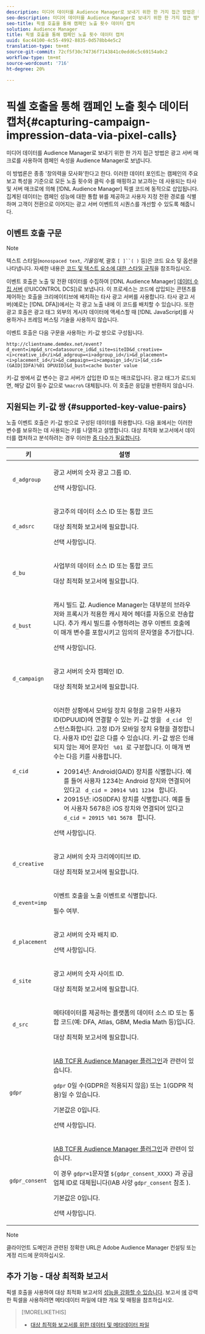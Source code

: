 ```yaml
---
description: 미디어 데이터를 Audience Manager로 보내기 위한 한 가지 접근 방법은 광고 서버 매크로를 사용하여 캠페인 속성을 Audience Manager로 보냅니다.
seo-description: 미디어 데이터를 Audience Manager로 보내기 위한 한 가지 접근 방법은 광고 서버 매크로를 사용하여 캠페인 속성을 Audience Manager로 보냅니다.
seo-title: 픽셀 호출을 통해 캠페인 노출 횟수 데이터 캡처
solution: Audience Manager
title: 픽셀 호출을 통해 캠페인 노출 횟수 데이터 캡처
uuid: 6ac44100-4c55-4992-8835-0d578bb4e5c2
translation-type: tm+mt
source-git-commit: 72cf5f30c74736f7143841c0edd6c5c69154a0c2
workflow-type: tm+mt
source-wordcount: '716'
ht-degree: 20%

---
```



# 픽셀 호출을 통해 캠페인 노출 횟수 데이터 캡처{#capturing-campaign-impression-data-via-pixel-calls}

미디어 데이터를 Audience Manager로 보내기 위한 한 가지 접근 방법은 광고 서버 매크로를 사용하여 캠페인 속성을 Audience Manager로 보냅니다.

이 방법론은 종종 &#39;창의력을 모사화&#39;한다고 한다. 이러한 데이터 포인트는 캠페인의 주요 보고 특성을 기준으로 모든 노출 횟수와 클릭 수를 매핑하고 보고하는 데 사용되는 타사 및 서버 매크로에 의해 [!DNL Audience Manager] 픽셀 코드에 동적으로 삽입됩니다. 집계된 데이터는 캠페인 성능에 대한 통합 뷰를 제공하고 사용자 지정 전환 경로를 식별하며 고객이 전환으로 이어지는 광고 서버 이벤트의 시퀀스를 개선할 수 있도록 해줍니다.

## 이벤트 호출 구문

>[!NOTE]
>
>텍스트 스타일(`monospaced text`, *기울임체*, 괄호 `[ ]``( )` 등)은 코드 요소 및 옵션을 나타냅니다. 자세한 내용은 [코드 및 텍스트 요소에 대한 스타일 규칙](../../reference/code-style-elements.md)을 참조하십시오.

이벤트 호출은 노출 및 전환 데이터를 수집하여 [!DNL Audience Manager] [데이터 수집 서버](/help/using/reference/system-components/components-data-collection.md) ([!UICONTROL DCS])로 보냅니다. 이 프로세스는 코드에 삽입되는 콘텐츠를 제어하는 호출을 크리에이티브에 배치하는 타사 광고 서버를 사용합니다. 타사 광고 서버(예로는 [!DNL DFA])에서는 각 광고 노출 내에 이 코드를 배치할 수 있습니다. 또한 광고 호출은 광고 태그 외부의 게시자 데이터에 액세스할 때 [!DNL JavaScript]를 사용하거나 프레임 버스팅 기술을 사용하지 않습니다.

이벤트 호출은 다음 구문을 사용하는 키-값 쌍으로 구성됩니다.

```
http://clientname.demdex.net/event?d_event=imp&d_src=datasource_id&d_site=siteID&d_creative=<i>creative_id</i>&d_adgroup=<i>adgroup_id</i>&d_placement=<i>placement_id</i>&d_campaign=<i>campaign_id</i>[&d_cid=(GAID|IDFA)%01 DPUUID]&d_bust=cache buster value
```

키-값 쌍에서 값 변수는 광고 서버가 삽입한 ID 또는 매크로입니다. 광고 태그가 로드되면, 해당 값이 필수 값으로 `%macro%` 대체됩니다. 이 호출은 응답을 반환하지 않습니다.

## 지원되는 키-값 쌍 {#supported-key-value-pairs}

노출 이벤트 호출은 키-값 쌍으로 구성된 데이터를 허용합니다. 다음 표에서는 이러한 변수를 보유하는 데 사용되는 키를 나열하고 설명합니다. 대상 최적화 보고서에서 데이터를 캡처하고 분석하려는 경우 이러한 [중 다수가 필요합니다](../../reporting/audience-optimization-reports/audience-optimization-reports.md).

<table id="table_F068C4D49F7D4775924D3CA712BF15BA"> 
 <thead> 
  <tr> 
   <th colname="col1" class="entry"> 키 </th> 
   <th colname="col2" class="entry"> 설명 </th> 
  </tr> 
 </thead>
 <tbody> 
  <tr> 
   <td colname="col1"> <code> d_adgroup </code> </td> 
   <td colname="col2"> <p>광고 서버의 숫자 광고 그룹 ID. </p> <p>선택 사항입니다. </p> </td> 
  </tr> 
  <tr> 
   <td colname="col1"> <code> d_adsrc </code> </td> 
   <td colname="col2"> <p>광고주의 데이터 소스 ID 또는 통합 코드 </p> <p>대상 <span class="wintitle"> 최적화 보고서에 </span> 필요합니다. </p> <p>선택 사항입니다.</p> </td> 
  </tr> 
  <tr> 
   <td colname="col1"> <code> d_bu </code> </td> 
   <td colname="col2"> <p>사업부의 데이터 소스 ID 또는 통합 코드 </p> <p>대상 <span class="wintitle"> 최적화 보고서에 </span> 필요합니다. </p> </td> 
  </tr> 
  <tr> 
   <td colname="col1"> <p> <code> d_bust </code> </p> </td> 
   <td colname="col2"> <p>캐시 빌드 값. <span class="keyword"> Audience Manager는 대부분의 브라우저와 프록시가 적용한 캐시 제어 헤더를 </span> 자동으로 전송합니다. 추가 캐시 빌드를 수행하려는 경우 이벤트 호출에 이 매개 변수를 포함시키고 임의의 문자열을 추가합니다. </p> <p> 선택 사항입니다. </p> </td> 
  </tr> 
  <tr> 
   <td colname="col1"> <code> d_campaign </code> </td> 
   <td colname="col2"> <p>광고 서버의 숫자 캠페인 ID. </p> <p>대상 <span class="wintitle"> 최적화 보고서에 </span> 필요합니다. </p> </td> 
  </tr> 
  <tr> 
   <td colname="col1"> <code> d_cid </code> </td> 
   <td colname="col2"> <p>이러한 상황에서 모바일 장치 유형을 고유한 사용자 ID(DPUUID)에 연결할 수 있는 키-값 쌍을 <code> d_cid </code> 인스턴스화합니다. 고정 ID가 모바일 장치 유형을 결정합니다. 사용자 ID인 값은 다를 수 있습니다. 키-값 쌍은 인쇄되지 않는 제어 문자인 <code> %01 </code>로 구분합니다. 이 매개 변수는 다음 키를 사용합니다. </p> 
    <ul id="ul_4D5D696D10B34615867AF3B64A938878"> 
     <li id="li_A4BD4B0C8C9443BF99075CDFACC013F6">20914년: Android(GAID) 장치를 식별합니다. 예를 들어 사용자 1234는 Android 장치와 연결되어 있다고 <code> d_cid = 20914 %01 1234 </code> 합니다. </li> 
     <li id="li_F83D7B3EC4D24D0187BFE639E2812B36">20915년: iOS(IDFA) 장치를 식별합니다. 예를 들어 사용자 5678은 iOS 장치와 연결되어 있다고 <code> d_cid = 20915 %01 5678 </code> 합니다. </li> 
    </ul> <p>선택 사항입니다. </p> </td> 
  </tr> 
  <tr> 
   <td colname="col1"> <code> d_creative </code> </td> 
   <td colname="col2"> <p>광고 서버의 숫자 크리에이티브 ID. </p> <p>대상 <span class="wintitle"> 최적화 보고서에 </span> 필요합니다. </p> </td> 
  </tr> 
  <tr> 
   <td colname="col1"> <code> d_event=imp </code> </td> 
   <td colname="col2"> <p>이벤트 호출을 노출 이벤트로 식별합니다. </p> <p>필수 여부. </p> </td> 
  </tr> 
  <tr> 
   <td colname="col1"> <code> d_placement </code> </td> 
   <td colname="col2"> <p>광고 서버의 숫자 배치 ID. </p> <p> 선택 사항입니다. </p> </td> 
  </tr> 
  <tr> 
   <td colname="col1"> <code> d_site </code> </td> 
   <td colname="col2"> <p>광고 서버의 숫자 사이트 ID. </p> <p>대상 <span class="wintitle"> 최적화 보고서에 </span> 필요합니다. </p> </td> 
  </tr> 
  <tr> 
   <td colname="col1"> <code> d_src </code> </td> 
   <td colname="col2"> <p>메타데이터를 제공하는 플랫폼의 데이터 소스 ID 또는 통합 코드(예: DFA, Atlas, GBM, Media Math 등)입니다. </p> <p>대상 <span class="wintitle"> 최적화 보고서에 </span> 필요합니다. </p> </td> 
  </tr> 
   <tr> 
   <td colname="col1"> <code>gdpr</code>  </td> 
   <td colname="col2"> <p><a href="../../overview/data-security-and-privacy/aam-iab-plugin.md">IAB TCF용 Audience Manager 플러그인</a>과 관련이 있습니다.</p> <p><code>gdpr</code> 0일 수(GDPR은 적용되지 않음) 또는 1(GDPR 적용)일 수 있습니다.</p> <p>기본값은 0입니다.</p><p>선택 사항입니다.</p> </td> 
  </tr>
   <tr> 
   <td colname="col1"> <code>gdpr_consent</code> </td> 
   <td colname="col2"> <p><a href="../../overview/data-security-and-privacy/aam-iab-plugin.md">IAB TCF용 Audience Manager 플러그인</a>과 관련이 있습니다.</p><p> 이 경우 <code>gdpr=1</code>문자열 <code>${gdpr_consent_XXXX}</code> 과 공급업체 ID로 대체됩니다(IAB 사양 <code>gdpr_consent</code> 참조 <a href="https://github.com/InteractiveAdvertisingBureau/GDPR-Transparency-and-Consent-Framework/blob/master/TCFv2/IAB%20Tech%20Lab%20-%20Consent%20string%20and%20vendor%20list%20formats%20v2.md#about-the-transparency--consent-string-tc-string" format="http" scope="external"></a>).</p> <p>기본값은 0입니다.</p><p>선택 사항입니다.</p></td> 
  </tr> 
 </tbody> 
</table>

>[!NOTE]
>
>클라이언트 도메인과 관련된 정확한 URL은 Adobe Audience Manager 컨설팅 또는 계정 리드에 문의하십시오.

## 추가 기능 - 대상 최적화 보고서

픽셀 호출을 사용하여 대상 최적화 보고서의 [성능을 강화할 수 있습니다](/help/using/reporting/audience-optimization-reports/audience-optimization-reports.md). 보고서 [에](/help/using/reporting/audience-optimization-reports/metadata-files-intro/metadata-file-overview.md) 강력한 픽셀을 사용하려면 메타데이터 파일에 대한 개요 및 매핑을 참조하십시오.

>[!MORELIKETHIS]
>
>* [대상 최적화 보고서를 위한 데이터 및 메타데이터 파일](../../reporting/audience-optimization-reports/metadata-files-intro/metadata-files-intro.md)


